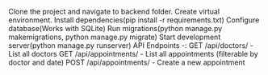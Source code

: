 Clone the project and navigate to backend folder.
Create virtual environment.
Install dependencies(pip install -r requirements.txt)
Configure database(Works with SQLite)
Run migrations(python manage.py makemigrations,
python manage.py migrate)
Start development server(python manage.py runserver)
API Endpoints -:
GET /api/doctors/ - List all doctors
GET /api/appointments/ - List all appointments (filterable by doctor and date)
POST /api/appointments/ - Create a new appointment




